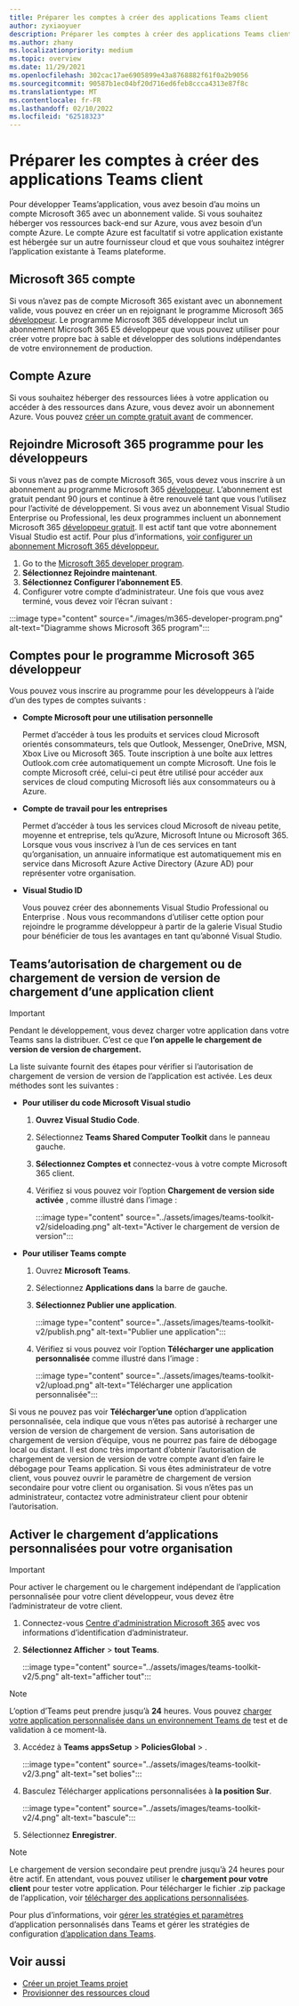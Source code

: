 ```yaml
---
title: Préparer les comptes à créer des applications Teams client
author: zyxiaoyuer
description: Préparer les comptes à créer des applications Teams client
ms.author: zhany
ms.localizationpriority: medium
ms.topic: overview
ms.date: 11/29/2021
ms.openlocfilehash: 302cac17ae6905899e43a8768882f61f0a2b9056
ms.sourcegitcommit: 90587b1ec04bf20d716ed6feb8ccca4313e87f8c
ms.translationtype: MT
ms.contentlocale: fr-FR
ms.lasthandoff: 02/10/2022
ms.locfileid: "62518323"
---
```

# <a name="prepare-accounts-to-build-teams-apps"></a>Préparer les comptes à créer des applications Teams client

Pour développer Teams’application, vous avez besoin d’au moins un compte Microsoft 365 avec un abonnement valide. Si vous souhaitez héberger vos ressources back-end sur Azure, vous avez besoin d’un compte Azure. Le compte Azure est facultatif si votre application existante est hébergée sur un autre fournisseur cloud et que vous souhaitez intégrer l’application existante à Teams plateforme.

## <a name="microsoft-365-account"></a>Microsoft 365 compte

Si vous n’avez pas de compte Microsoft 365 existant avec un abonnement valide, vous pouvez en créer un en rejoignant le programme Microsoft 365 [développeur](https://developer.microsoft.com/microsoft-365/dev-program). Le programme Microsoft 365 développeur inclut un abonnement Microsoft 365 E5 développeur que vous pouvez utiliser pour créer votre propre bac à sable et développer des solutions indépendantes de votre environnement de production.

## <a name="azure-account"></a>Compte Azure

Si vous souhaitez héberger des ressources liées à votre application ou accéder à des ressources dans Azure, vous devez avoir un abonnement Azure. Vous pouvez [créer un compte gratuit avant](https://azure.microsoft.com/free/) de commencer.

## <a name="join-microsoft-365-developer-program"></a>Rejoindre Microsoft 365 programme pour les développeurs 

Si vous n’avez pas de compte Microsoft 365, vous devez vous inscrire à un abonnement au programme Microsoft 365 [développeur](https://developer.microsoft.com/microsoft-365/dev-program). L’abonnement est gratuit pendant 90 jours et continue à être renouvelé tant que vous l’utilisez pour l’activité de développement. Si vous avez un abonnement Visual Studio Enterprise ou Professional, les deux programmes incluent un abonnement Microsoft 365 [développeur gratuit](https://aka.ms/MyVisualStudioBenefits). Il est actif tant que votre abonnement Visual Studio est actif. Pour plus d’informations, [voir configurer un abonnement Microsoft 365 développeur.](https://developer.microsoft.com/microsoft-365/dev-program)

1. Go to the [Microsoft 365 developer program](https://developer.microsoft.com/microsoft-365/dev-program).
2. **Sélectionnez Rejoindre maintenant**.
3. **Sélectionnez Configurer l’abonnement E5**.
4. Configurer votre compte d’administrateur. Une fois que vous avez terminé, vous devez voir l’écran suivant :

:::image type="content" source="./images/m365-developer-program.png" alt-text="Diagramme  shows Microsoft 365 program":::

## <a name="accounts-for-microsoft-365-developer-program"></a>Comptes pour le programme Microsoft 365 développeur

Vous pouvez vous inscrire au programme pour les développeurs à l’aide d’un des types de comptes suivants :

- **Compte Microsoft pour une utilisation personnelle** 

  Permet d’accéder à tous les produits et services cloud Microsoft orientés consommateurs, tels que Outlook, Messenger, OneDrive, MSN, Xbox Live ou Microsoft 365. Toute inscription à une boîte aux lettres Outlook.com crée automatiquement un compte Microsoft. Une fois le compte Microsoft créé, celui-ci peut être utilisé pour accéder aux services de cloud computing Microsoft liés aux consommateurs ou à Azure.

- **Compte de travail pour les entreprises**

  Permet d’accéder à tous les services cloud Microsoft de niveau petite, moyenne et entreprise, tels qu’Azure, Microsoft Intune ou Microsoft 365. Lorsque vous vous inscrivez à l’un de ces services en tant qu’organisation, un annuaire informatique est automatiquement mis en service dans Microsoft Azure Active Directory (Azure AD) pour représenter votre organisation.

- **Visual Studio ID**

  Vous pouvez créer des abonnements Visual Studio Professional ou Enterprise . Nous vous recommandons d’utiliser cette option pour rejoindre le programme développeur à partir de la galerie Visual Studio pour bénéficier de tous les avantages en tant qu’abonné Visual Studio.

## <a name="teams-customer-app-upload-or-sideload-permission"></a>Teams’autorisation de chargement ou de chargement de version de version de chargement d’une application client

> [!IMPORTANT]
> Pendant le développement, vous devez charger votre application dans votre Teams sans la distribuer. C’est ce que **l’on appelle le chargement de version de version de chargement.**

La liste suivante fournit des étapes pour vérifier si l’autorisation de chargement de version de version de l’application est activée. Les deux méthodes sont les suivantes :

* **Pour utiliser du code Microsoft Visual studio**

    1. **Ouvrez Visual Studio Code**.
    1. Sélectionnez **Teams Shared Computer Toolkit** dans le panneau gauche.
    1. **Sélectionnez Comptes et** connectez-vous à votre compte Microsoft 365 client.
    1. Vérifiez si vous pouvez voir l’option **Chargement de version side activée** , comme illustré dans l’image :

       :::image type="content" source="../assets/images/teams-toolkit-v2/sideloading.png" alt-text="Activer le chargement de version de version":::

* **Pour utiliser Teams compte**

    1. Ouvrez **Microsoft Teams**.
    2. Sélectionnez **Applications dans** la barre de gauche.
    3. **Sélectionnez Publier une application**.

       :::image type="content" source="../assets/images/teams-toolkit-v2/publish.png" alt-text="Publier une application":::

    4. Vérifiez si vous pouvez voir l’option **Télécharger une application personnalisée** comme illustré dans l’image :

       :::image type="content" source="../assets/images/teams-toolkit-v2/upload.png" alt-text="Télécharger une application personnalisée":::

Si vous ne pouvez pas voir **Télécharger’une** option d’application personnalisée, cela indique que vous n’êtes pas autorisé à recharger une version de version de chargement de version. Sans autorisation de chargement de version d’équipe, vous ne pourrez pas faire de débogage local ou distant. Il est donc très important d’obtenir l’autorisation de chargement de version de version de votre compte avant d’en faire le débogage pour Teams application. Si vous êtes administrateur de votre client, vous pouvez ouvrir le paramètre de chargement de version secondaire pour votre client ou organisation. Si vous n’êtes pas un administrateur, contactez votre administrateur client pour obtenir l’autorisation.

## <a name="enable-custom-app-uploading-for-your-organization"></a>Activer le chargement d’applications personnalisées pour votre organisation

> [!IMPORTANT]
> Pour activer le chargement ou le chargement indépendant de l’application personnalisée pour votre client développeur, vous devez être l’administrateur de votre client.

1. Connectez-vous [Centre d'administration Microsoft 365](https://admin.microsoft.com/Adminportal/Home?source=applauncher#/homepage#/) avec vos informations d’identification d’administrateur.

2. **Sélectionnez Afficher** >  **tout Teams**.

   :::image type="content" source="../assets/images/teams-toolkit-v2/5.png" alt-text="afficher tout":::

> [!NOTE]
> L’option d’Teams peut prendre jusqu’à  **24** heures. Vous pouvez [charger votre application personnalisée dans un environnement Teams de](/microsoftteams/upload-custom-apps) test et de validation à ce moment-là.

3. Accédez à **Teams appsSetup** >  **PoliciesGlobal** > .

   :::image type="content" source="../assets/images/teams-toolkit-v2/3.png" alt-text="set bolies":::

4. Basculez Télécharger applications personnalisées à **la position Sur**.

   :::image type="content" source="../assets/images/teams-toolkit-v2/4.png" alt-text="bascule":::

5. Sélectionnez **Enregistrer**. 

> [!Note]
> Le chargement de version secondaire peut prendre jusqu’à 24 heures pour être actif. En attendant, vous pouvez utiliser le **chargement pour votre client** pour tester votre application. Pour télécharger le fichier .zip package de l’application, voir [télécharger des applications personnalisées](/microsoftteams/teams-app-setup-policies).

Pour plus d’informations, voir [gérer les stratégies et paramètres](/microsoftteams/teams-custom-app-policies-and-settings) d’application personnalisés dans Teams et gérer les stratégies de configuration [d’application dans Teams](/microsoftteams/teams-app-setup-policies).

## <a name="see-also"></a>Voir aussi

* [Créer un projet Teams projet](create-new-project.md)
* [Provisionner des ressources cloud](provision.md)
